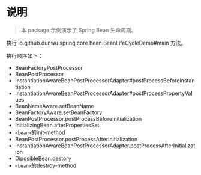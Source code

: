 # 说明

> 本 package 示例演示了 Spring Bean 生命周期。

执行 io.github.dunwu.spring.core.bean.BeanLifeCycleDemo#main 方法。

执行顺序如下：

- BeanFactoryPostProcessor
- BeanPostProcessor
- InstantiationAwareBeanPostProcessorAdapter#postProcessBeforeInstantiation
- InstantiationAwareBeanPostProcessorAdapter#postProcessPropertyValues
- BeanNameAware.setBeanName
- BeanFactoryAware.setBeanFactory
- BeanPostProcessor.postProcessBeforeInitialization
- InitializingBean.afterPropertiesSet
- `<bean>`的init-method
- BeanPostProcessor.postProcessAfterInitialization
- InstantiationAwareBeanPostProcessorAdapter.postProcessAfterInitialization
- DiposibleBean.destory
- `<bean>`的destroy-method